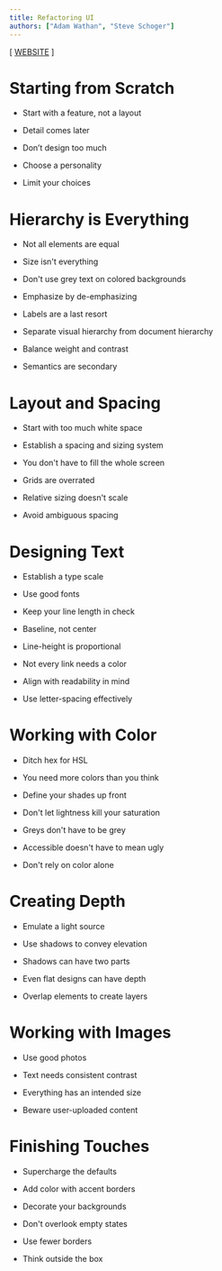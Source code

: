 ```yaml
---
title: Refactoring UI
authors: ["Adam Wathan", "Steve Schoger"]
---
```


[ [WEBSITE](https://www.refactoringui.com) ]

# Starting from Scratch

- Start with a feature, not a layout

- Detail comes later

- Don’t design too much

<mimor src="refactoring-ui/01-starting-from-scratch.mimor" />

- Choose a personality

<mimor src="refactoring-ui/01.4-choose-a-personality.mimor" />

- Limit your choices

<mimor src="refactoring-ui/01.5-limit-your-choices.mimor" />

# Hierarchy is Everything

- Not all elements are equal

- Size isn't everything

- Don't use grey text on colored backgrounds

- Emphasize by de-emphasizing

- Labels are a last resort

- Separate visual hierarchy from document hierarchy

- Balance weight and contrast

- Semantics are secondary

<mimor src="refactoring-ui/02-hierarchy-is-everything.mimor" />

# Layout and Spacing

- Start with too much white space

- Establish a spacing and sizing system

- You don't have to fill the whole screen

- Grids are overrated

- Relative sizing doesn't scale

- Avoid ambiguous spacing

<mimor src="refactoring-ui/03-layout-and-spacing.mimor" />

# Designing Text

- Establish a type scale

- Use good fonts

- Keep your line length in check

- Baseline, not center

- Line-height is proportional

- Not every link needs a color

- Align with readability in mind

- Use letter-spacing effectively

# Working with Color

- Ditch hex for HSL

- You need more colors than you think

- Define your shades up front

- Don't let lightness kill your saturation

- Greys don't have to be grey

- Accessible doesn't have to mean ugly

- Don't rely on color alone

# Creating Depth

- Emulate a light source

- Use shadows to convey elevation

- Shadows can have two parts

- Even flat designs can have depth

- Overlap elements to create layers

# Working with Images

- Use good photos

- Text needs consistent contrast

- Everything has an intended size

- Beware user-uploaded content

# Finishing Touches

- Supercharge the defaults

- Add color with accent borders

- Decorate your backgrounds

- Don't overlook empty states

- Use fewer borders

- Think outside the box
